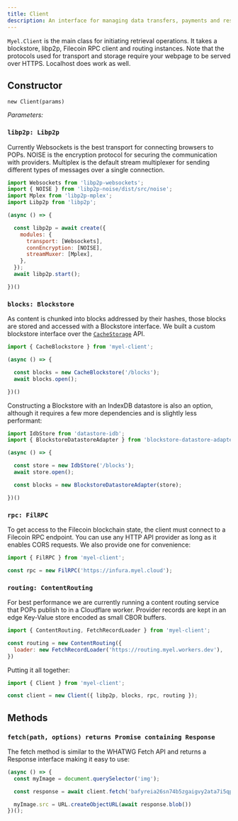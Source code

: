 ```yaml
---
title: Client
description: An interface for managing data transfers, payments and resolving content.
---
```


`Myel.Client` is the main class for initiating retrieval operations. It
takes a blockstore, libp2p, Filecoin RPC client and routing instances.
Note that the protocols used for transport and storage require your webpage
to be served over HTTPS. Localhost does work as well.

## Constructor

`new Client(params)`

*Parameters:*
### `libp2p: Libp2p`

Currently Websockets is the best transport for connecting browsers to POPs. NOISE is the encryption
protocol for securing the communication with providers. Multiplex is the default stream multiplexer
for sending different types of messages over a single connection.

```js
import Websockets from 'libp2p-websockets';
import { NOISE } from 'libp2p-noise/dist/src/noise';
import Mplex from 'libp2p-mplex';
import Libp2p from 'libp2p';

(async () => {

  const libp2p = await create({
    modules: {
      transport: [Websockets],
      connEncryption: [NOISE],
      streamMuxer: [Mplex],
    },
  });
  await libp2p.start();

})()

```

### `blocks: Blockstore`

As content is chunked into blocks addressed by their hashes, those blocks are stored
and accessed with a Blockstore interface. We built a custom blockstore interface over
the [`CacheStorage`](https://developer.mozilla.org/en-US/docs/Web/API/CacheStorage) API.

```js
import { CacheBlockstore } from 'myel-client';

(async () => {

  const blocks = new CacheBlockstore('/blocks');
  await blocks.open();

})()
```
Constructing a Blockstore with an IndexDB datastore is also an option, although it requires
a few more dependencies and is slightly less performant:

```js
import IdbStore from 'datastore-idb';
import { BlockstoreDatastoreAdapter } from 'blockstore-datastore-adapter';

(async () => {

  const store = new IdbStore('/blocks');
  await store.open();

  const blocks = new BlockstoreDatastoreAdapter(store);

})()
```

### `rpc: FilRPC`

To get access to the Filecoin blockchain state, the client must connect to a Filecoin RPC endpoint.
You can use any HTTP API provider as long as it enables CORS requests. We also provide one for convenience:

```js
import { FilRPC } from 'myel-client';

const rpc = new FilRPC('https://infura.myel.cloud');
```

### `routing: ContentRouting`

For best performance we are currently running a content routing service that POPs publish to
in a Cloudflare worker. Provider records are kept in an edge Key-Value store encoded as small
CBOR buffers.

```js
import { ContentRouting, FetchRecordLoader } from 'myel-client';

const routing = new ContentRouting({
  loader: new FetchRecordLoader('https://routing.myel.workers.dev'),
})
```

Putting it all together:

```js
import { Client } from 'myel-client';

const client = new Client({ libp2p, blocks, rpc, routing });
```

## Methods

### `fetch(path, options) returns Promise containing Response`

The fetch method is similar to the WHATWG Fetch API and returns a Response interface
making it easy to use:

```js
(async () => {
  const myImage = document.querySelector('img');

  const response = await client.fetch('bafyreia26sn74b5zgaigvy2ata7i5qp2yxnkfdzwf5kmm6acrirwpsmwfu/flowers.jpg')

  myImage.src = URL.createObjectURL(await response.blob())
})();
```




